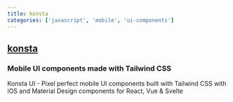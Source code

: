 ```yaml
---
title: konsta
categories: ['javascript', 'mobile', 'ui-components']
---
```

## [konsta](https://github.com/konstaui/konsta)

### Mobile UI components made with Tailwind CSS


Konsta UI - Pixel perfect mobile UI components built with Tailwind CSS with iOS and Material Design components for React, Vue & Svelte
